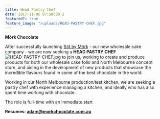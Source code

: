 ```yaml
---
title: Head Pastry Chef
date: 2017-11-06 07:58:00 Z
featured?: true
feature_image: "/uploads/HEAD-PASTRY-CHEF.jpg"
---
```


**Mörk Chocolate**


After successfully launching [Söt by Mörk](http://sotbymork.com.au) - our new wholesale cake company - we are now seeking a **HEAD PASTRY CHEF**![HEAD-PASTRY-CHEF.jpg](/uploads/HEAD-PASTRY-CHEF.jpg) to join us, working to create and produce products for both our wholesale cake folio and North Melbourne concept store, and aiding in the development of new products that showcase the incredible flavours found in some of the best chocolate in the world.


Working in our North Melbourne production/test kitchen, we are seeking a pastry chef with experience managing a kitchen, and ideally who has also spent time working with chocolate.


The role is full-time with an immediate start


**Resumes: adam@morkchocolate.com.au**